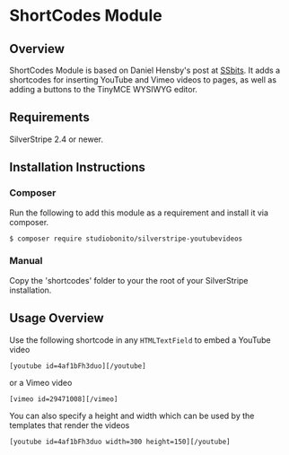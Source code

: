 # ShortCodes Module

## Overview

ShortCodes Module is based on Daniel Hensby's post at [SSbits](http://www.ssbits.com/tutorials/2010/2-4-using-short-codes-to-embed-a-youtube-video/). It adds a shortcodes for inserting YouTube and Vimeo videos to pages, as well as adding a buttons to the TinyMCE WYSIWYG editor.

## Requirements

SilverStripe 2.4 or newer.

## Installation Instructions

### Composer

Run the following to add this module as a requirement and install it via composer.

	$ composer require studiobonito/silverstripe-youtubevideos

### Manual

Copy the 'shortcodes' folder to your the root of your SilverStripe installation.

## Usage Overview

Use the following shortcode in any `HTMLTextField` to embed a YouTube video

	[youtube id=4af1bFh3duo][/youtube]

or a Vimeo video

	[vimeo id=29471008][/vimeo]

You can also specify a height and width which can be used by the templates that render the videos

	[youtube id=4af1bFh3duo width=300 height=150][/youtube]